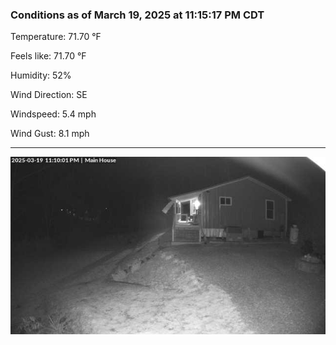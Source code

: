 ### Conditions as of March 19, 2025 at 11:15:17 PM CDT 

Temperature: 71.70 &deg;F

Feels like: 71.70 &deg;F

Humidity: 52%

Wind Direction: SE

Windspeed: 5.4 mph

Wind Gust: 8.1 mph

---

<img src="./images/latest.jpeg"/>

